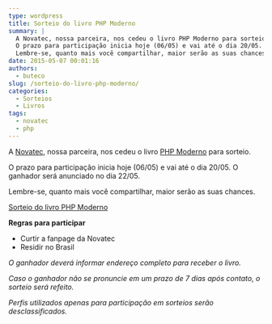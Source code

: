 ```yaml
---
type: wordpress
title: Sorteio do livro PHP Moderno
summary: |
  A Novatec, nossa parceira, nos cedeu o livro PHP Moderno para sorteio.
  O prazo para participação inicia hoje (06/05) e vai até o dia 20/05. O ganhador será anunciado no dia 22/05.
  Lembre-se, quanto mais você compartilhar, maior serão as suas chances.
date: 2015-05-07 00:01:16
authors:
  - buteco
slug: /sorteio-do-livro-php-moderno/
categories:
  - Sorteios
  - Livros
tags:
  - novatec
  - php
---
```


A <a href="http://www.novatec.com.br/" target="_blank">Novatec</a>, nossa parceira, nos cedeu o livro <a href="http://www.novatec.com.br/livros/phpmoderno/" target="_blank">PHP Moderno</a> para sorteio.

O prazo para participação inicia hoje (06/05) e vai até o dia 20/05. O ganhador será anunciado no dia 22/05.

Lembre-se, quanto mais você compartilhar, maior serão as suas chances.

<a class="e-widget" href="https://gleam.io/i34co/sorteio-do-livro-php-moderno" rel="nofollow">Sorteio do livro PHP Moderno</a>

<script type="text/javascript" src="https://js.gleam.io/e.js" async="true"></script>

<strong>Regras para participar</strong>

<ul>
	<li>Curtir a fanpage da Novatec</li>
	<li>Residir no Brasil</li>
</ul>

<em>O ganhador deverá informar endereço completo para receber o livro.</em>

<em>Caso o ganhador não se pronuncie em um prazo de 7 dias após contato, o sorteio será refeito.</em>

<em>Perfis utilizados apenas para participação em sorteios serão desclassificados.</em>
